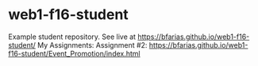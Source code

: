 # web1-f16-student
Example student repository. See live at <https://bfarias.github.io/web1-f16-student/>
My Assignments:
Assignment #2: <https://bfarias.github.io/web1-f16-student/Event_Promotion/index.html>
